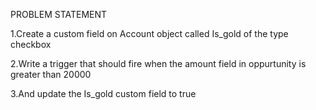 PROBLEM STATEMENT

1.Create a custom field on Account object called Is_gold of the type checkbox

2.Write a trigger that should fire when the amount field in oppurtunity is greater than 20000

3.And update the Is_gold custom field to true
